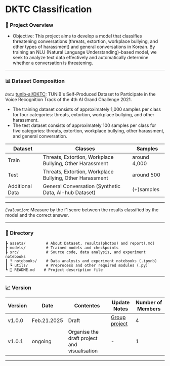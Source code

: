 # DKTC Classification
### 📌 Project Overview
- Objective: This project aims to develop a model that classifies threatening conversations (threats, extortion, workplace bullying, and other types of harassment) and general conversations in Korean. By training an NLU (Natural Language Understanding)-based model, we seek to analyze text data effectively and automatically determine whether a conversation is threatening.   
  
---
  
### 📊 Dataset Composition
*`Data`* [tunib-ai/DKTC](https://github.com/tunib-ai/DKTC): TUNiB's Self-Produced Dataset to Participate in the Voice Recognition Track of the 4th AI Grand Challenge 2021. 

- The training dataset consists of approximately 1,000 samples per class for four categories: threats, extortion, workplace bullying, and other harassment.
- The test dataset consists of approximately 100 samples per class for five categories: threats, extortion, workplace bullying, other harassment, and general conversation.
  

| Dataset | Classes | Samples |  
|--------|--------|--------|
| Train | Threats, Extortion, Workplace Bullying, Other Harassment | around 4,000 |  
| Test | Threats, Extortion, Workplace Bullying, Other Harassment | around 500 |   
| Additional Data	| General Conversation (Synthetic Data, AI-hub Dataset) | (+)samples |

---

*`Evaluation`*: Measure by the f1 score between the results classified by the model and the correct answer.

---
### 📂 Directory

```
┣ assets/         # About Dataset, results(photos) and report(.md)
┣ models/         # Trained models and checkpoints
┣ src/            # Source code, data analysis, and experiment notebooks
┃ ┗ notebooks/    # Data analysis and experiment notebooks (.ipynb)
┃ ┗ utils/        # Preprocess and other required modules (.py)
┗ 📜 README.md    # Project description file
```


---
### 📈 Version
| Version    | Date | Contentes | Update Notes | Number of Members |  
| ------- | ------ | --------- | --------- | ----------- | 
|  v1.0.0   | Feb.21.2025 | Draft | [Group project](https://github.com/ChoSungWoo0/AIFFEL_DLthon_NLP_classification)     | 4      | 
|  v1.0.1   | ongoing | Organise the draft project and visualisation  | -  |    1   | 

---

